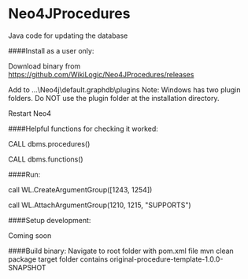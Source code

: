 # Neo4JProcedures
Java code for updating the database



####Install as a user only:

 Download binary from https://github.com/WikiLogic/Neo4JProcedures/releases
 
 Add to ...\Neo4j\default.graphdb\plugins  Note: Windows has two plugin folders. Do NOT use the plugin folder at the installation   directory.
 
 Restart Neo4
 
 ####Helpful functions for checking it worked:
 
 CALL dbms.procedures()
 
 CALL dbms.functions()
 
 ####Run:
 
 call WL.CreateArgumentGroup([1243, 1254])

 call WL.AttachArgumentGroup(1210, 1215, "SUPPORTS")


####Setup development:

Coming soon

####Build binary:
Navigate to root folder with pom.xml file
mvn clean package
target folder contains original-procedure-template-1.0.0-SNAPSHOT
